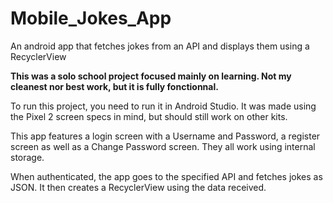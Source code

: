 # Mobile_Jokes_App
An android app that fetches jokes from an API and displays them using a RecyclerView

**This was a solo school project focused mainly on learning. Not my cleanest nor best work, but it is fully fonctionnal.**

To run this project, you need to run it in Android Studio. It was made using the Pixel 2 screen specs in mind, but should still work on other kits.

This app features a login screen with a Username and Password, a register screen as well as a Change Password screen. They all work using internal storage.

When authenticated, the app goes to the specified API and fetches jokes as JSON. It then creates a RecyclerView using the data received.
